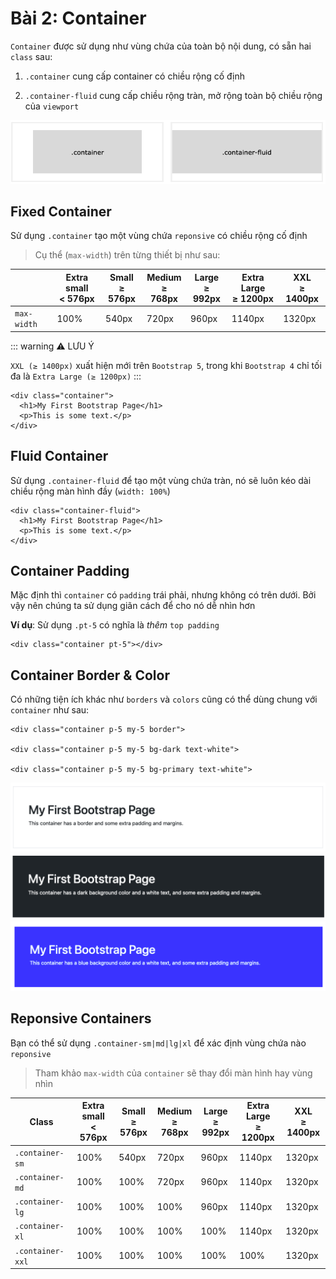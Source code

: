 # Bài 2: Container

`Container` được sử dụng như vùng chứa của toàn bộ nội dung, có sẵn hai `class` sau:

1. `.container` cung cấp container có chiều rộng cố định

2. `.container-fluid` cung cấp chiều rộng tràn, mở rộng toàn bộ chiều rộng của `viewport`

  <img src="https://raw.githubusercontent.com/Zenfection/Image/master/2022/01/16-11-21-37-Screen%20Shot%202022-01-16%20at%2011.21.30.png">

## Fixed Container

Sử dụng `.container` tạo một vùng chứa `reponsive` có chiều rộng cố định

> Cụ thể (`max-width`) trên từng thiết bị như sau:

|           | Extra small<br>< 576px | Small<br>≥ 576px | Medium<br>≥ 768px | Large<br>≥ 992px | Extra Large<br>≥ 1200px | XXL<br>≥ 1400px |
| --------- | ---------------------- | ---------------- | ----------------- | ---------------- | ----------------------- | --------------- |
| `max-width` | 100%                   | 540px            | 720px             | 960px            | 1140px                  | 1320px          |

::: warning ⚠️ LƯU Ý

`XXL (≥ 1400px)` xuất hiện mới trên `Bootstrap 5`, trong khi `Bootstrap 4` chỉ tối đa là `Extra Large (≥ 1200px)`
:::

```html{1}:no-line-numbers
<div class="container">
  <h1>My First Bootstrap Page</h1>
  <p>This is some text.</p>
</div> 
```

## Fluid Container

Sử dụng `.container-fluid` để tạo một vùng chứa tràn, nó sẽ luôn kéo dài chiều rộng màn hình đầy (`width: 100%`)

```html{1}:no-line-numbers
<div class="container-fluid">
  <h1>My First Bootstrap Page</h1>
  <p>This is some text.</p>
</div> 
```

## Container Padding

Mặc định thì `container` có `padding` trái phải, nhưng không có trên dưới. Bởi vậy nên chúng ta sử dụng giãn cách để cho nó dễ nhìn hơn 

**Ví dụ**: Sử dụng `.pt-5` có nghĩa là *thêm* `top padding`

```html{1}:no-line-numbers
<div class="container pt-5"></div>
```

## Container Border & Color

Có những tiện ích khác như `borders` và `colors` cũng có thể dùng chung với `container` như sau:

```html{1,3,5}:no-line-numbers
<div class="container p-5 my-5 border">

<div class="container p-5 my-5 bg-dark text-white">

<div class="container p-5 my-5 bg-primary text-white">
```

<img src="https://raw.githubusercontent.com/Zenfection/Image/master/2022/01/16-11-44-12-Screen%20Shot%202022-01-16%20at%2011.43.43.png">

<img src="https://raw.githubusercontent.com/Zenfection/Image/master/2022/01/16-11-44-15-Screen%20Shot%202022-01-16%20at%2011.43.49.png">

<img src="https://raw.githubusercontent.com/Zenfection/Image/master/2022/01/16-11-43-33-Screen%20Shot%202022-01-16%20at%2011.43.23.png">


## Reponsive Containers

Bạn có thể sử dụng `.container-sm|md|lg|xl` để xác định vùng chứa nào `reponsive`

> Tham khảo `max-width` của `container` sẽ thay đổi màn hình hay vùng nhìn

| Class            | Extra small<br>< 576px | Small<br>≥ 576px | Medium<br>≥ 768px | Large<br>≥ 992px | Extra Large<br>≥ 1200px | XXL<br>≥ 1400px |
| ---------------- | ---------------------- | ---------------- | ----------------- | ---------------- | ----------------------- | --------------- |
| `.container-sm`  | 100%                   | 540px            | 720px             | 960px            | 1140px                  | 1320px          |
| `.container-md`  | 100%                   | 100%             | 720px             | 960px            | 1140px                  | 1320px          |
| `.container-lg`  | 100%                   | 100%             | 100%              | 960px            | 1140px                  | 1320px          |
| `.container-xl`  | 100%                   | 100%             | 100%              | 100%             | 1140px                  | 1320px          |
| `.container-xxl` | 100%                   | 100%             | 100%              | 100%             | 100%                    | 1320px          |
